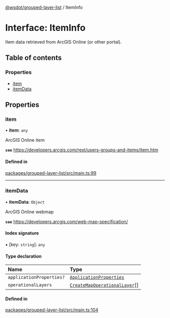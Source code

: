 [@wsdot/grouped-layer-list](../README.md) / ItemInfo

# Interface: ItemInfo

Item data retrieved from ArcGIS Online (or other portal).

## Table of contents

### Properties

- [item](ItemInfo.md#item)
- [itemData](ItemInfo.md#itemdata)

## Properties

### item

• **item**: `any`

ArcGIS Online item

**`see`** https://developers.arcgis.com/rest/users-groups-and-items/item.htm

#### Defined in

[packages/grouped-layer-list/src/main.ts:99](https://github.com/WSDOT-GIS/grouped-layer-list/blob/c240d2b/packages/grouped-layer-list/src/main.ts#L99)

___

### itemData

• **itemData**: `Object`

ArcGIS Online webmap

**`see`** https://developers.arcgis.com/web-map-specification/

#### Index signature

▪ [key: `string`]: `any`

#### Type declaration

| Name | Type |
| :------ | :------ |
| `applicationProperties?` | [`ApplicationProperties`](ApplicationProperties.md) |
| `operationalLayers` | [`CreateMapOperationalLayer`](CreateMapOperationalLayer.md)[] |

#### Defined in

[packages/grouped-layer-list/src/main.ts:104](https://github.com/WSDOT-GIS/grouped-layer-list/blob/c240d2b/packages/grouped-layer-list/src/main.ts#L104)
